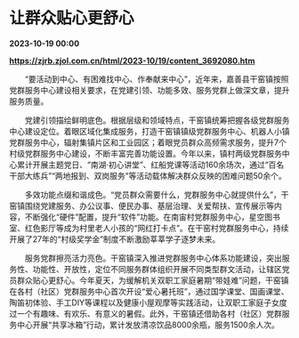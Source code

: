 # 让群众贴心更舒心

**2023-10-19 00:00**

**https://zjrb.zjol.com.cn/html/2023-10/19/content_3692080.htm**

　　“要活动到中心、有困难找中心、作奉献来中心”，近年来，嘉善县干窑镇按照党群服务中心建设相关要求，在党建引领、功能多效、服务党群上做深文章，提升服务质量。

　　党建引领描绘鲜明底色。根据层级和领域特点，干窑镇统筹把握各级党群服务中心建设定位。着眼区域化集成服务，打造干窑镇镇级党群服务中心、机器人小镇党群服务中心，辐射集镇片区和工业园区；着眼党员群众高频需求服务，提升7个村级党群服务中心建设，不断丰富完善功能设置。今年以来，镇村两级党群服务中心累计开展主题党日、“南湖·初心讲堂”、红船党课等活动160余场次，通过“百名干部大练兵”“两地报到、双岗服务”等活动载体解决群众反映的困难问题50余个。

　　多效功能点缀和谐成色。“党员群众需要什么，党群服务中心就提供什么”，干窑镇围绕党建服务、办公议事、便民办事、基层治理、关爱帮扶、宣传展示等内容，不断强化“硬件”配置，提升“软件”功能。在南宙村党群服务中心，星空图书室、红色影厅等成为村里老人小孩的“网红打卡点”。在干窑村党群服务中心，持续开展了27年的“村级奖学金”制度不断激励莘莘学子逐梦未来。

　　服务党群擦亮活力亮色。干窑镇深入推进党群服务中心体系功能建设，突出服务性、功能性、开放性，定位不同服务群体组织开展不同类型群文活动，让辖区党员群众贴心更舒心。今年夏天，为缓解机关双职工家庭暑期“带娃难”问题，干窑镇在各村（社区）党群服务中心首次开设“爱心暑托班”，通过国学课堂、国画课堂、陶笛初体验、手工DIY等课程以及健康小屋观摩等实践活动，让双职工家庭子女度过一个有趣味、有欢乐、有意义的暑假。此外，干窑镇还借助各村（社区）党群服务中心开展“共享冰箱”行动，累计发放清凉饮品8000余瓶，服务1500余人次。